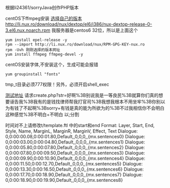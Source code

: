 根据li24361/sorryJava创作PHP版本

centOS下ffmpeg安装
[选择自己的版本](http://li.nux.ro/download/nux/dextop/)   
http://li.nux.ro/download/nux/dextop/el6/i386/nux-dextop-release-0-3.el6.nux.noarch.rpm
我服务器是centos6 32位，所以是上面这个

	yum install epel-release -y
	rpm --import http://li.nux.ro/download/nux/RPM-GPG-KEY-nux.ro
	rpm -Uvh 刚刚选择的版本网址
    yum install ffmpeg ffmpeg-devel -y

centOS安装字体,不安装这个，生成可能会报错

	yum groupinstall "fonts"

tmp_t目录必须777权限！另外，必须开启shell_exec
	
	
[测试地址](https://www.unique-liu.com/demo/sorry/)
请求create.php?str=好啊%3B别说我是一等良民%3B就算你们真的想要诬告我%3B我有的是钱找律师帮我打官司%3B我想我根本不用坐牢%3B你别以为有钱了不起啊%3Bsorry+有钱是真的能为所欲为的%3B不过我相信你不会明白这种感觉%3B不明白+不明白
以;分割


时间对不上请修改t/template.ftl 中的start和end
Format: Layer, Start, End, Style, Name, MarginL, MarginR, MarginV, Effect, Text
Dialogue: 0,0:00:00.08,0:00:01.80,Default,,0,0,0,,{mx.sentences0}
Dialogue: 0,0:00:03.00,0:00:04.80,Default,,0,0,0,,{mx.sentences1}
Dialogue: 0,0:00:05.80,0:00:07.80,Default,,0,0,0,,{mx.sentences2}
Dialogue: 0,0:00:07.80,0:00:09.50,Default,,0,0,0,,{mx.sentences3}
Dialogue: 0,0:00:09.90,0:00:10.90,Default,,0,0,0,,{mx.sentences4}
Dialogue: 0,0:00:11.50,0:00:12.70,Default,,0,0,0,,{mx.sentences5}
Dialogue: 0,0:00:13.30,0:00:16.50,Default,,0,0,0,,{mx.sentences6}
Dialogue: 0,0:00:17.70,0:00:18.90,Default,,0,0,0,,{mx.sentences7}
Dialogue: 0,0:00:18.90,0:00:19.90,Default,,0,0,0,,{mx.sentences8}
